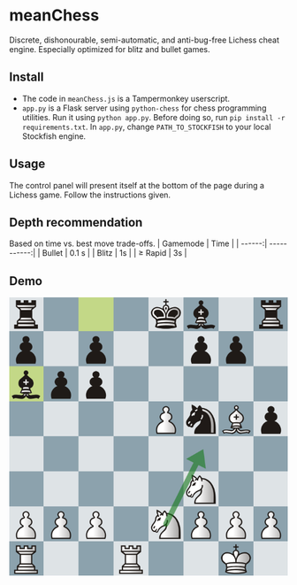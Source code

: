 # meanChess
Discrete, dishonourable, semi-automatic, and anti-bug-free Lichess cheat engine. Especially optimized for blitz and bullet games.

## Install
* The code in `meanChess.js` is a Tampermonkey userscript. 
* `app.py` is a Flask server using `python-chess` for chess programming utilities. Run it using `python app.py`. Before doing so, run `pip install -r requirements.txt`. In `app.py`, change `PATH_TO_STOCKFISH` to your local Stockfish engine.

## Usage
The control panel will present itself at the bottom of the page during a Lichess game. Follow the instructions given.

## Depth recommendation
Based on time vs. best move trade-offs.
| Gamemode | Time |
| ------:| -----------:|
| Bullet       | 0.1 s |
| Blitz        | 1s |
| $\geq$ Rapid | 3s |

## Demo
![Lichess cheat demo](/demo/demo.png)
